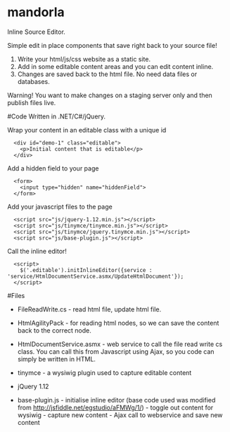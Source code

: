 # mandorla
Inline Source Editor. 

Simple edit in place components that save right back to your source file!

1. Write your html/js/css website as a static site. 
2. Add in some editable content areas and you can edit content inline.
3. Changes are saved back to the html file. No need data files or databases.
   
  Warning! You want to make changes on a staging server only and then publish files live.

#Code
Written in .NET/C#/jQuery.

Wrap your content in an editable class with a unique id
```
  <div id="demo-1" class="editable">
    <p>Initial content that is editable</p>
  </div>
```

Add a hidden field to your page
```
  <form>
    <input type="hidden" name="hiddenField">
  </form>
```

Add your javascript files to the page
```
  <script src="js/jquery-1.12.min.js"></script>
  <script src="js/tinymce/tinymce.min.js"></script>
  <script src="js/tinymce/jquery.tinymce.min.js"></script>
  <script src="js/base-plugin.js"></script>

```

Call the inline editor!
```
  <script>
    $('.editable').initInlineEditor({service : 'service/HtmlDocumentService.asmx/UpdateHtmlDocument'});
  </script>
```

#Files

- FileReadWrite.cs - read html file, update html file. 
- HtmlAgilityPack - for reading html nodes, so we can save the content back to the correct node.
- HtmlDocumentService.asmx - web service to call the file read write cs class. You can call this from Javascript using Ajax, so you code can simply be written in HTML.

- tinymce - a wysiwig plugin used to capture editable content
- jQuery 1.12
- base-plugin.js 
      - initialise inline editor (base code used was modified from http://jsfiddle.net/egstudio/aFMWg/1/)
      - toggle out content for wysiwig 
      - capture new content
      - Ajax call to webservice and save new content 

